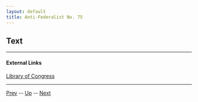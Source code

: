 ```yaml
---
layout: default
title: Anti-Federalist No. 75
---
```


## Text

---
#### External Links
[Library of Congress]()

---

[Prev](74.md) -- [Up](README.md) -- [Next](76.md)

